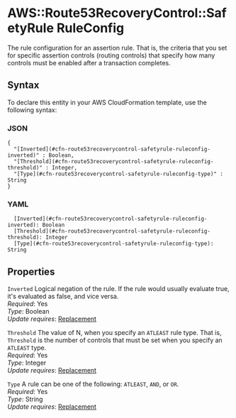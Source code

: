 # AWS::Route53RecoveryControl::SafetyRule RuleConfig<a name="aws-properties-route53recoverycontrol-safetyrule-ruleconfig"></a>

The rule configuration for an assertion rule\. That is, the criteria that you set for specific assertion controls \(routing controls\) that specify how many controls must be enabled after a transaction completes\.

## Syntax<a name="aws-properties-route53recoverycontrol-safetyrule-ruleconfig-syntax"></a>

To declare this entity in your AWS CloudFormation template, use the following syntax:

### JSON<a name="aws-properties-route53recoverycontrol-safetyrule-ruleconfig-syntax.json"></a>

```
{
  "[Inverted](#cfn-route53recoverycontrol-safetyrule-ruleconfig-inverted)" : Boolean,
  "[Threshold](#cfn-route53recoverycontrol-safetyrule-ruleconfig-threshold)" : Integer,
  "[Type](#cfn-route53recoverycontrol-safetyrule-ruleconfig-type)" : String
}
```

### YAML<a name="aws-properties-route53recoverycontrol-safetyrule-ruleconfig-syntax.yaml"></a>

```
  [Inverted](#cfn-route53recoverycontrol-safetyrule-ruleconfig-inverted): Boolean
  [Threshold](#cfn-route53recoverycontrol-safetyrule-ruleconfig-threshold): Integer
  [Type](#cfn-route53recoverycontrol-safetyrule-ruleconfig-type): String
```

## Properties<a name="aws-properties-route53recoverycontrol-safetyrule-ruleconfig-properties"></a>

`Inverted` <a name="cfn-route53recoverycontrol-safetyrule-ruleconfig-inverted"></a>
Logical negation of the rule\. If the rule would usually evaluate true, it's evaluated as false, and vice versa\.  
_Required_: Yes  
_Type_: Boolean  
_Update requires_: [Replacement](https://docs.aws.amazon.com/AWSCloudFormation/latest/UserGuide/using-cfn-updating-stacks-update-behaviors.html#update-replacement)

`Threshold` <a name="cfn-route53recoverycontrol-safetyrule-ruleconfig-threshold"></a>
The value of N, when you specify an `ATLEAST` rule type\. That is, `Threshold` is the number of controls that must be set when you specify an `ATLEAST` type\.  
_Required_: Yes  
_Type_: Integer  
_Update requires_: [Replacement](https://docs.aws.amazon.com/AWSCloudFormation/latest/UserGuide/using-cfn-updating-stacks-update-behaviors.html#update-replacement)

`Type` <a name="cfn-route53recoverycontrol-safetyrule-ruleconfig-type"></a>
A rule can be one of the following: `ATLEAST`, `AND`, or `OR`\.  
_Required_: Yes  
_Type_: String  
_Update requires_: [Replacement](https://docs.aws.amazon.com/AWSCloudFormation/latest/UserGuide/using-cfn-updating-stacks-update-behaviors.html#update-replacement)
